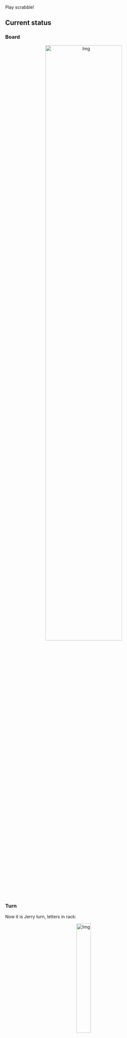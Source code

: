 
Play scrabble!
## Current status
### Board
<p align="center">
<img src="https://raw.githubusercontent.com/radosz99/radosz99/main/board.png" width=70% alt="Img"/>
    </p>
    
### Turn
Now it is Jerry turn, letters in rack:
<p align="center">
<img src="https://raw.githubusercontent.com/radosz99/radosz99/main/rack.png" width=30% alt="Img"/>
</p>

### Game score
| Id | Player name | Points |
  | - | - | - |  
|0 | Tom | 47
|1 | Jerry | 16
## Make the move
Make the move and insert the letters by creating an [issue](https://github.com/radosz99/radosz99/issues/new?title=scrabble%7Cmove%7C7%3AA%3ARIDE&body=Just+push+%27Submit+new+issue%27+or+update+with+your+move.) according to the rules or...

## Possibly best moves  
Are you sure? :smiling_imp: :smiling_imp: :smiling_imp:
<details>
  <summary>Spoiler warning!</summary>
  
  | Id | Move | Issue link | Points |
  | - | - | - | - |  
|1| G:4:mejlis | [scrabble&#124;move&#124;G:4:mejlis](https://github.com/radosz99/radosz99/issues/new?title=scrabble%7Cmove%7CG%3A4%3Amejlis&body=Just+push+%27Submit+new+issue%27+or+update+with+your+move.) | 24 
|2| I:6:jeers | [scrabble&#124;move&#124;I:6:jeers](https://github.com/radosz99/radosz99/issues/new?title=scrabble%7Cmove%7CI%3A6%3Ajeers&body=Just+push+%27Submit+new+issue%27+or+update+with+your+move.) | 21 
|3| I:6:jeer | [scrabble&#124;move&#124;I:6:jeer](https://github.com/radosz99/radosz99/issues/new?title=scrabble%7Cmove%7CI%3A6%3Ajeer&body=Just+push+%27Submit+new+issue%27+or+update+with+your+move.) | 20 
|4| I:6:jees | [scrabble&#124;move&#124;I:6:jees](https://github.com/radosz99/radosz99/issues/new?title=scrabble%7Cmove%7CI%3A6%3Ajees&body=Just+push+%27Submit+new+issue%27+or+update+with+your+move.) | 20 
|5| I:6:jee | [scrabble&#124;move&#124;I:6:jee](https://github.com/radosz99/radosz99/issues/new?title=scrabble%7Cmove%7CI%3A6%3Ajee&body=Just+push+%27Submit+new+issue%27+or+update+with+your+move.) | 19 
|6| M:0:misere | [scrabble&#124;move&#124;M:0:misere](https://github.com/radosz99/radosz99/issues/new?title=scrabble%7Cmove%7CM%3A0%3Amisere&body=Just+push+%27Submit+new+issue%27+or+update+with+your+move.) | 16 
|7| M:0:remise | [scrabble&#124;move&#124;M:0:remise](https://github.com/radosz99/radosz99/issues/new?title=scrabble%7Cmove%7CM%3A0%3Aremise&body=Just+push+%27Submit+new+issue%27+or+update+with+your+move.) | 16 
|8| M:2:miser | [scrabble&#124;move&#124;M:2:miser](https://github.com/radosz99/radosz99/issues/new?title=scrabble%7Cmove%7CM%3A2%3Amiser&body=Just+push+%27Submit+new+issue%27+or+update+with+your+move.) | 16 
|9| M:2:mires | [scrabble&#124;move&#124;M:2:mires](https://github.com/radosz99/radosz99/issues/new?title=scrabble%7Cmove%7CM%3A2%3Amires&body=Just+push+%27Submit+new+issue%27+or+update+with+your+move.) | 16 
|10| M:2:meres | [scrabble&#124;move&#124;M:2:meres](https://github.com/radosz99/radosz99/issues/new?title=scrabble%7Cmove%7CM%3A2%3Ameres&body=Just+push+%27Submit+new+issue%27+or+update+with+your+move.) | 16 
</details>
    
## Latest moves

| Id | Type | Move / Letters to replace | Created words / New letters | Date | Points | Player | Who |
| - | - | - | - | - | - | - | - |
|2| INSERT | 5:J:file | ['FILE'] | 11/25/2022, 17:36:44 | 15 | Tom | [radosz99](github.com/radosz99) |
|1| INSERT | K:4:viral | ['VIRAL'] | 11/25/2022, 12:10:00 | 16 | Jerry | [radosz99](github.com/radosz99) |
|0| INSERT | 7:G:leeway | ['LEEWAY'] | 11/25/2022, 12:08:53 | 32 | Tom | [radosz99](github.com/radosz99) |
